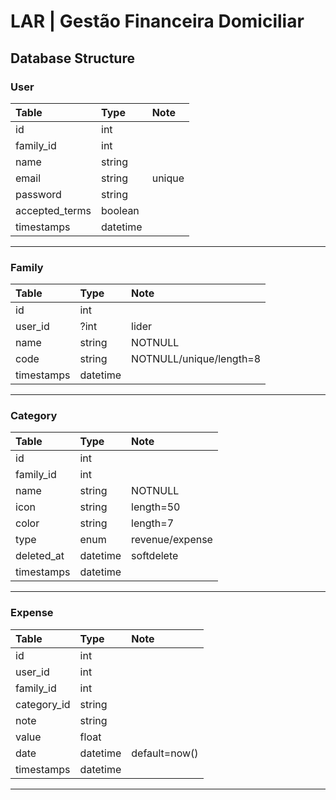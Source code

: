 # LAR | Gestão Financeira Domiciliar

## Database Structure

### User

| Table          | Type     | Note   |
| :---           | :---     | :---   |
| id             | int      |        |
| family_id      | int      |        |
| name           | string   |        |
| email          | string   | unique |
| password       | string   |        |
| accepted_terms | boolean  |        |
| timestamps     | datetime |        |

---

### Family

| Table      | Type     | Note                    |
| :---       | :---     | :---                    |
| id         | int      |                         |
| user_id    | ?int     | lider                   |
| name       | string   | NOTNULL                 |
| code       | string   | NOTNULL/unique/length=8 |
| timestamps | datetime |                         |

---

### Category

| Table      | Type     | Note            |
| :---       | :---     | :---            |
| id         | int      |                 |
| family_id  | int      |                 |
| name       | string   | NOTNULL         |
| icon       | string   | length=50       |
| color      | string   | length=7        |
| type       | enum     | revenue/expense |
| deleted_at | datetime | softdelete      |
| timestamps | datetime |                 |

---

### Expense

| Table       | Type     | Note          |
| :---        | :---     | :---          |
| id          | int      |               |
| user_id     | int      |               |
| family_id   | int      |               |
| category_id | string   |               |
| note        | string   |               |
| value       | float    |               |
| date        | datetime | default=now() |
| timestamps  | datetime |               |

---
